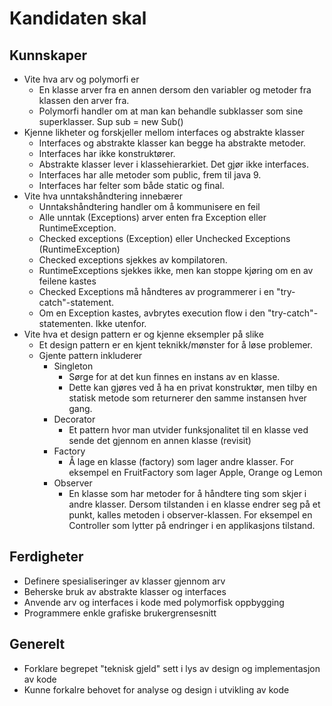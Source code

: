 # Kandidaten skal 
## Kunnskaper 
* Vite hva arv og polymorfi er 
	* En klasse arver fra en annen dersom den variabler og metoder fra klassen den arver fra. 
	* Polymorfi handler om at man kan behandle subklasser som sine superklasser. Sup sub = new Sub()
* Kjenne likheter og forskjeller mellom interfaces og abstrakte klasser 
	* Interfaces og abstrakte klasser kan begge ha abstrakte metoder. 
	* Interfaces har ikke konstruktører. 
	* Abstrakte klasser lever i klassehierarkiet. Det gjør ikke interfaces. 
	* Interfaces har alle metoder som public, frem til java 9. 
	* Interfaces har felter som både static og final. 
* Vite hva unntakshåndtering innebærer 
	* Unntakshåndtering handler om å kommunisere en feil 
	* Alle unntak (Exceptions) arver enten fra Exception eller RuntimeException.
	* Checked exceptions (Exception) eller Unchecked Exceptions (RuntimeException)
	* Checked exceptions sjekkes av kompilatoren. 
	* RuntimeExceptions sjekkes ikke, men kan stoppe kjøring om en av feilene kastes
	* Checked Exceptions må håndteres av programmerer i en "try-catch"-statement.
	* Om en Exception kastes, avbrytes execution flow i den "try-catch"-statementen. Ikke utenfor.  
* Vite hva et design pattern er og kjenne eksempler på slike 
	* Et design pattern er en kjent teknikk/mønster for å løse problemer. 
	* Gjente pattern inkluderer 
		* Singleton
			* Sørge for at det kun finnes en instans av en klasse. 
			* Dette kan gjøres ved å ha en privat konstruktør, men tilby en statisk metode som returnerer 
			den samme instansen hver gang. 
		* Decorator 
			* Et pattern hvor man utvider funksjonalitet til en klasse ved sende det gjennom en annen klasse (revisit)
		* Factory
			* Å lage en klasse (factory) som lager andre klasser. For eksempel en FruitFactory som lager Apple, Orange og Lemon
		* Observer 
			* En klasse som har metoder for å håndtere ting som skjer i andre klasser. Dersom tilstanden i en klasse 
			endrer seg på et punkt, kalles metoden i observer-klassen. For eksempel en Controller som lytter på endringer i en applikasjons tilstand. 
## Ferdigheter 
* Definere spesialiseringer av klasser gjennom arv 
* Beherske bruk av abstrakte klasser og interfaces 
* Anvende arv og interfaces i kode med polymorfisk oppbygging 
* Programmere enkle grafiske brukergrensesnitt 
## Generelt 
* Forklare begrepet "teknisk gjeld" sett i lys av design og implementasjon av kode 
* Kunne forkalre behovet for analyse og design i utvikling av kode 